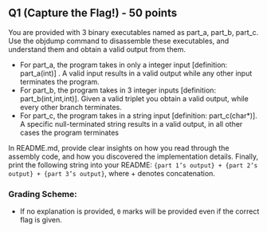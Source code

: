 ## Q1 (Capture the Flag!) - 50 points
You are provided with 3 binary executables named as part_a, part_b, part_c. Use the objdump command to disassemble these executables, and understand them and obtain a valid output from them. 
* For part_a, the program takes in only a integer input \[definition: part_a(int)\] . A valid input results in a valid output while any other input terminates the program.
* For part_b, the program takes in 3 integer inputs \[definition: part_b(int,int,int)\]. Given a valid triplet you obtain a valid output, while every other branch terminates.
* For part_c, the program takes in a string input \[definition: part_c(char*)\]. A specific null-terminated string results in a valid output, in all other cases the program terminates

In README.md, provide clear insights on how you read through the assembly code, and how you discovered the implementation details. Finally, print the following string into your README:
`{part 1’s output} + {part 2’s output} + {part 3’s output}`, where + denotes concatenation.

### Grading Scheme:
* If no explanation is provided, `0` marks will be provided even if the correct flag is given.